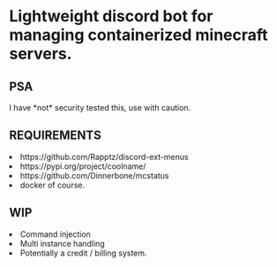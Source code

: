 <h1>Lightweight discord bot for managing containerized minecraft servers.</h1>
<h2>PSA</h2>
<p>I have *not* security tested this, use with caution.</p>
<h2>REQUIREMENTS</h2>
<li>https://github.com/Rapptz/discord-ext-menus</li>
<li>https://pypi.org/project/coolname/</li>
<li>https://github.com/Dinnerbone/mcstatus</li>
<li>docker of course.</li>

<h2>WIP</h2>
<li>Command injection</li>
<li>Multi instance handling</li>
<li>Potentially a credit / billing system.</li>
